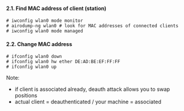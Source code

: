 #### 2.1. Find MAC address of client (station)
```
# iwconfig wlan0 mode monitor
# airodump-ng wlan0 # look for MAC addresses of connected clients
# iwconfig wlan0 mode managed
```


#### 2.2. Change MAC address
```
# ifconfig wlan0 down
# ifconfig wlan0 hw ether DE:AD:BE:EF:FF:FF
# ifconfig wlan0 up
```
Note: 
- if client is associated already, deauth attack allows you to swap positions
- actual client = deauthenticated / your machine = associated

